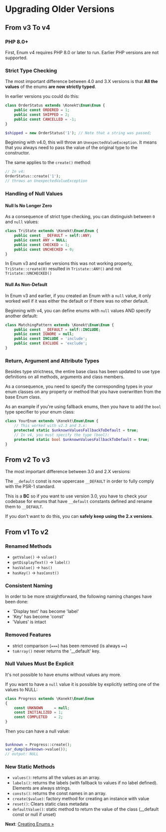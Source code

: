 # Upgrading Older Versions

## From v3 To v4

### PHP 8.0+

First, Enum v4 requires PHP 8.0 or later to run. Earlier PHP versions are not supported.

### Strict Type Checking

The most important difference between 4.0 and 3.X versions is that
**All the values** of the enums **are now strictly typed**.

In earlier versions you could do this:

```php
class OrderStatus extends \Konekt\Enum\Enum {
    public const ORDERED = 1;
    public const SHIPPED = 2;
    public const CANCELLED = -1;
}

$shipped = new OrderStatus('1'); // Note that a string was passed;
```

Beginning with v4.0, this will throw an `UnexpectedValueException`.
It means that you always need to pass the value of the original type to the constructor.

The same applies to the `create()` method:

```php
// In v4:
OrderStatus::create('1');
// throws an UnexpectedValueException
```

### Handling of Null Values

#### Null Is No Longer Zero

As a consequence of strict type checking, you can distinguish between
`0` and `null` values:

```php
class TriState extends \Konekt\Enum\Enum {
    public const __DEFAULT = self::ANY;
    public const ANY = NULL;
    public const CHECKED = 1;
    public const UNCHECKED = 0;
}
```

In Enum v3 and earlier versions this was not working properly,
`TriState::create(0)` resulted in `Tristate::ANY()` and not `Tristate::UNCHECKED()`

#### Null As Non-Default

In Enum v3 and earlier, if you created an Enum with a `null` value, it only worked
well if it was either the default or if there was no other default.

Beginning with v4, you can define enums with `null` values AND specify another default:

```php
class MatchingPattern extends \Konekt\Enum\Enum {
    public const __DEFAULT = self::INCLUDE;
    public const IGNORE = null;
    public const INCLUDE = 'include';
    public const EXCLUDE = 'exclude';
}
```

### Return, Argument and Attribute Types

Besides type strictness, the entire base class has been updated to use
type definitions on all methods, arguments and class members.

As a consequence, you need to specify the corresponding types in
your enum classes on any property or method that you have overwritten
from the base Enum class.

As an example if you're using fallback enums, then you have to add
the `bool` type specifier to your enum class:

```php
class YourEnum extends \Konekt\Enum\Enum {
    // This worked with v2.3 and 3.x:
    protected static $unknownValuesFallbackToDefault = true;
    // In v4, you must specify the type (bool):
    protected static bool $unknownValuesFallbackToDefault = true;
}
```

## From v2 To v3

The most important difference between 3.0 and 2.X versions:

The `__default` const is now uppercase `__DEFAULT` in order to fully comply with the PSR-1
standard.

This is a **BC** so if you want to use version 3.0, you have to check your codebase for enums that
have `__default` constants defined and rename them to `__DEFAULT`.

If you don't want to do this, you can **safely keep using the 2.x versions**.

## From v1 To v2

### Renamed Methods

- `getValue()` -> `value()`
- `getDisplayText()` -> `label()`
- `hasValue()` -> `has()`
- `hasKey()` -> `hasConst()`

### Consistent Naming

In order to be more straightforward, the following naming changes have been done:

- 'Display text' has become 'label'
- 'Key' has become 'const'
- 'Values' is intact

### Removed Features

- strict comparison (`===`) has been removed (is always `==`)
- `toArray()` never returns the '__default' key.

### Null Values Must Be Explicit

It's not possible to have enums without values any more.

If you want to have a `null` value it is possible by explicitly setting one of the values to NULL:

```php
class Progress extends \Konekt\Enum\Enum
{
    const UNKNOWN     = null;
    const INITIALIZED = 1;
    const COMPLETED   = 2;
}
```

Then you can have a null value:

```php

$unknown = Progress::create();
var_dump($unknown->value());
// output: NULL

```

### New Static Methods

- `values()`: returns all the values as an array.
- `labels()`: returns the labels (with fallback to values if no label defined). Elements are always strings.
- `consts()`: returns the const names in an array.
- `create($value)`: factory method for creating an instance with value
- `reset()`: Clears static class metadata
- `defaultValue()`: static method to return the value of the class (__default const or null if unset)

**Next**: [Creating Enums &raquo;](create.md)
